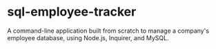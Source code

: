 # sql-employee-tracker
A command-line application built from scratch to manage a company's employee database, using Node.js, Inquirer, and MySQL.
